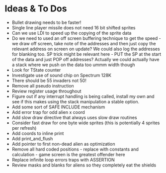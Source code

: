 # Ideas & To Dos

* Bullet drawing needs to be faster!
* Single line player missile does not need 16 bit shifted sprites
* Can we use LDI to speed up the copying of the sprite data
* Do we need to used an off screen buffering technique to get the speed - we draw off screen, take note of the addresses and then just copy the relevant address on screen on update?  We could also log the addresses for blanking too.  SP trick might be relevant here - PUT the SP at the start of the data and just POP off addresses?   Actually we could actually have a stack where we push on the data too ummm width though
* Look for TState counter
* Investigate use of sound chip on Spectrum 128K
* There should be 55 invaders not 50!
* Remove all pseudo instruction
* Review register usage throughout
* Figure out if any interrupt handling is being called, install my own and see if this makes using the stack manipulation a stable option.
* Add some sort of SAFE INCLUDE mechanism
* Add error trap for odd alien x coord
* Add slow draw directive that always uses slow draw routines
* Consider fast draw for one byte wide sprites (this is potentially 4 sprites per refresh)
* Add coords to inline print
* Add print_and_flush
* Add pointer to first non-dead alien as optimization
* Remove all hard coded positions - replace with constants and calculation - game screen is the greatest offender here
* Replace infinite loop errors traps with ASSERTION
* Review masks and blanks for aliens so they completely eat the shields

  